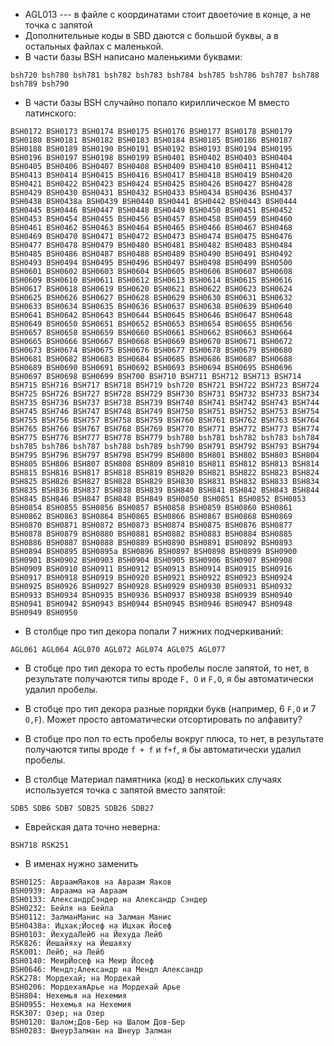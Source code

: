 
* AGL013 --- в файле с координатами стоит двоеточие в конце, а не точка с запятой
* Дополнительные коды в SBD даются с большой буквы, а в остальных файлах с маленькой.
* В части базы BSH написано маленькими буквами:
```
bsh720 bsh780 bsh781 bsh782 bsh783 bsh784 bsh785 bsh786 bsh787 bsh788 bsh789 bsh790
```

* В части базы BSH случайно попало кириллическое М вместо латинского:

```
BSH0172 BSH0173 BSH0174 BSH0175 BSH0176 BSH0177 BSH0178 BSH0179 BSH0180 BSH0181 BSH0182 BSH0183 BSH0184 BSH0185 BSH0186 BSH0187 BSH0188 BSH0189 BSH0190 BSH0191 BSH0192 BSH0193 BSH0194 BSH0195 BSH0196 BSH0197 BSH0198 BSH0199 BSH0401 BSH0402 BSH0403 BSH0404 BSH0405 BSH0406 BSH0407 BSH0408 BSH0409 BSH0410 BSH0411 BSH0412 BSH0413 BSH0414 BSH0415 BSH0416 BSH0417 BSH0418 BSH0419 BSH0420 BSH0421 BSH0422 BSH0423 BSH0424 BSH0425 BSH0426 BSH0427 BSH0428 BSH0429 BSH0430 BSH0431 BSH0432 BSH0433 BSH0434 BSH0436 BSH0437 BSH0438 BSH0438a BSH0439 BSH0440 BSH0441 BSH0442 BSH0443 BSH0444 BSH0445 BSH0446 BSH0447 BSH0448 BSH0449 BSH0450 BSH0451 BSH0452 BSH0453 BSH0454 BSH0455 BSH0456 BSH0457 BSH0458 BSH0459 BSH0460 BSH0461 BSH0462 BSH0463 BSH0464 BSH0465 BSH0466 BSH0467 BSH0468 BSH0469 BSH0470 BSH0471 BSH0472 BSH0473 BSH0474 BSH0475 BSH0476 BSH0477 BSH0478 BSH0479 BSH0480 BSH0481 BSH0482 BSH0483 BSH0484 BSH0485 BSH0486 BSH0487 BSH0488 BSH0489 BSH0490 BSH0491 BSH0492 BSH0493 BSH0494 BSH0495 BSH0496 BSH0497 BSH0498 BSH0499 BSH0500 BSH0601 BSH0602 BSH0603 BSH0604 BSH0605 BSH0606 BSH0607 BSH0608 BSH0609 BSH0610 BSH0611 BSH0612 BSH0613 BSH0614 BSH0615 BSH0616 BSH0617 BSH0618 BSH0619 BSH0620 BSH0621 BSH0622 BSH0623 BSH0624 BSH0625 BSH0626 BSH0627 BSH0628 BSH0629 BSH0630 BSH0631 BSH0632 BSH0633 BSH0634 BSH0635 BSH0636 BSH0637 BSH0638 BSH0639 BSH0640 BSH0641 BSH0642 BSH0643 BSH0644 BSH0645 BSH0646 BSH0647 BSH0648 BSH0649 BSH0650 BSH0651 BSH0652 BSH0653 BSH0654 BSH0655 BSH0656 BSH0657 BSH0658 BSH0659 BSH0660 BSH0661 BSH0662 BSH0663 BSH0664 BSH0665 BSH0666 BSH0667 BSH0668 BSH0669 BSH0670 BSH0671 BSH0672 BSH0673 BSH0674 BSH0675 BSH0676 BSH0677 BSH0678 BSH0679 BSH0680 BSH0681 BSH0682 BSH0683 BSH0684 BSH0685 BSH0686 BSH0687 BSH0688 BSH0689 BSH0690 BSH0691 BSH0692 BSH0693 BSH0694 BSH0695 BSH0696 BSH0697 BSH0698 BSH0699 BSH700 BSH710 BSH711 BSH712 BSH713 BSH714 BSH715 BSH716 BSH717 BSH718 BSH719 bsh720 BSH721 BSH722 BSH723 BSH724 BSH725 BSH726 BSH727 BSH728 BSH729 BSH730 BSH731 BSH732 BSH733 BSH734 BSH735 BSH736 BSH737 BSH738 BSH739 BSH740 BSH741 BSH742 BSH743 BSH744 BSH745 BSH746 BSH747 BSH748 BSH749 BSH750 BSH751 BSH752 BSH753 BSH754 BSH755 BSH756 BSH757 BSH758 BSH759 BSH760 BSH761 BSH762 BSH763 BSH764 BSH765 BSH766 BSH767 BSH768 BSH769 BSH770 BSH771 BSH772 BSH773 BSH774 BSH775 BSH776 BSH777 BSH778 BSH779 bsh780 bsh781 bsh782 bsh783 bsh784 bsh785 bsh786 bsh787 bsh788 bsh789 bsh790 BSH791 BSH792 BSH793 BSH794 BSH795 BSH796 BSH797 BSH798 BSH799 BSH800 BSH801 BSH802 BSH803 BSH804 BSH805 BSH806 BSH807 BSH808 BSH809 BSH810 BSH811 BSH812 BSH813 BSH814 BSH815 BSH816 BSH817 BSH818 BSH819 BSH820 BSH821 BSH822 BSH823 BSH824 BSH825 BSH826 BSH827 BSH828 BSH829 BSH830 BSH831 BSH832 BSH833 BSH834 BSH835 BSH836 BSH837 BSH838 BSH839 BSH840 BSH841 BSH842 BSH843 BSH844 BSH845 BSH846 BSH847 BSH848 BSH849 BSH0850 BSH0851 BSH0852 BSH0853 BSH0854 BSH0855 BSH0856 BSH0857 BSH0858 BSH0859 BSH0860 BSH0861 BSH0862 BSH0863 BSH0864 BSH0865 BSH0866 BSH0867 BSH0868 BSH0869 BSH0870 BSH0871 BSH0872 BSH0873 BSH0874 BSH0875 BSH0876 BSH0877 BSH0878 BSH0879 BSH0880 BSH0881 BSH0882 BSH0883 BSH0884 BSH0885 BSH0886 BSH0887 BSH0888 BSH0889 BSH0890 BSH0891 BSH0892 BSH0893 BSH0894 BSH0895 BSH0895a BSH0896 BSH0897 BSH0898 BSH0899 BSH0900 BSH0901 BSH0902 BSH0903 BSH0904 BSH0905 BSH0906 BSH0907 BSH0908 BSH0909 BSH0910 BSH0911 BSH0912 BSH0913 BSH0914 BSH0915 BSH0916 BSH0917 BSH0918 BSH0919 BSH0920 BSH0921 BSH0922 BSH0923 BSH0924 BSH0925 BSH0926 BSH0927 BSH0928 BSH0929 BSH0930 BSH0931 BSH0932 BSH0933 BSH0934 BSH0935 BSH0936 BSH0937 BSH0938 BSH0939 BSH0940 BSH0941 BSH0942 BSH0943 BSH0944 BSH0945 BSH0946 BSH0947 BSH0948 BSH0949 BSH0950
```

* В столбце про тип декора попали 7 нижних подчеркиваний:

```
AGL061 AGL064 AGL070 AGL072 AGL074 AGL075 AGL077
```

* В стобце про тип декора то есть пробелы после запятой, то нет, в результате получаются типы вроде `F, O` и `F,O`, я бы автоматически удалил пробелы.


* В стобце про тип декора разные порядки букв (например, 6 `F,O` и 7 `O,F`). Может просто автоматически отсортировать по алфавиту?

* В стобце про пол то есть пробелы вокруг плюса, то нет, в результате получаются типы вроде `f + f` и `f+f`, я бы автоматически удалил пробелы.

* В столбце Материал памятника (код) в нескольких случаях используется точка с запятой вместо запятой:

```
SDB5 SDB6 SDB7 SDB25 SDB26 SDB27
```

* Еврейская дата точно неверна:
```
BSH718 RSK251
```

* В именах нужно заменить 

```
BSH0125: АвраамЯаков на Авраам Яаков
BSH0939: Авраама на Авраам
BSH0133: АлександрСэндер на Александр Сэндер
BSH0232: Бейля на Бейла
BSH0112: ЗалманМанис на Залман Манис
BSH0438a: Ицхак;Йосеф на Ицхак Йосеф
BSH0103: ЙехудаЛейб на Йехуда Лейб
RSK826: Йешайяху на Йешаяху
RSK001: Лейб; на Лейб
BSH0140: МеирЙосеф на Меир Йосеф
BSH0646: Мендл;Александр на Мендл Александр
RSK278: Мордехай; на Мордехай
BSH0206: МордехаяАрье на Мордехай Арье
BSH804: Нехемья на Нехемия
BSH0955: Нехемья на Нехемия
RSK307: Озер; на Озер
BSH0120: Шалом;Дов-Бер на Шалом Дов-Бер
BSH0283: ШнеурЗалман на Шнеур Залман


```
